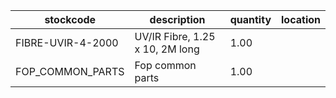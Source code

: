 |stockcode|description|quantity|location|
|---------|-----------|--------|--------|
|FIBRE-UVIR-4-2000|UV/IR Fibre, 1.25 x 10, 2M long|1.00||
|FOP_COMMON_PARTS|Fop common parts|1.00||
